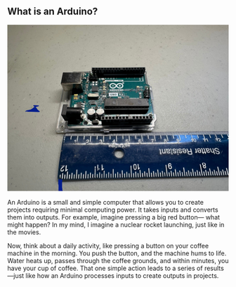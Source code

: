 ## What is an Arduino?

<img src="/imagesv1/arduino.jpg" alt="arduino-hardware" width="800px">
<p>
  An Arduino is a small and simple computer that allows you to create projects requiring minimal computing power. It takes inputs and converts them into outputs. For example, imagine pressing a big red button—   
  what might happen? In my mind, I imagine a nuclear rocket launching, just like in the movies. 
</p>
<p>
  Now, think about a daily activity, like pressing a button on your coffee machine in the morning. You push the button, and the machine hums to life. Water heats up, passes through the coffee grounds, and within minutes, you have your cup of coffee. That one simple action leads to a series of results—just like how an Arduino processes inputs to create outputs in projects.
</p>



